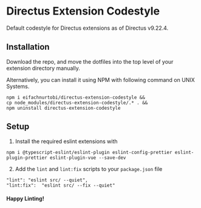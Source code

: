 # Directus Extension Codestyle

Default codestyle for Directus extensions as of Directus v9.22.4.

## Installation

Download the repo, and move the dotfiles into the top level of your extension directory manually.

Alternatively, you can install it using NPM with following command on UNIX Systems.

```
npm i eifachnurtobi/directus-extension-codestyle &&
cp node_modules/directus-extension-codestyle/.* . && 
npm uninstall directus-extension-codestyle
```

## Setup

1. Install the required eslint extensions with 

`npm i @typescript-eslint/eslint-plugin eslint-config-prettier eslint-plugin-prettier eslint-plugin-vue --save-dev`

2. Add the `lint` and `lint:fix` scripts to your `package.json` file 

```
"lint": "eslint src/ --quiet",
"lint:fix":  "eslint src/ --fix --quiet"
```

#### Happy Linting!

